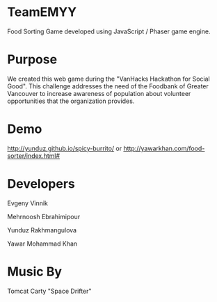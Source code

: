 # TeamEMYY
Food Sorting Game developed using JavaScript / Phaser game engine.

# Purpose
We created this web game during the "VanHacks Hackathon for Social Good". This challenge addresses the need of the Foodbank of Greater Vancouver to increase awareness of population about volunteer opportunities that the organization provides.

# Demo
http://yunduz.github.io/spicy-burrito/
or
http://yawarkhan.com/food-sorter/index.html#

# Developers
Evgeny Vinnik 

Mehrnoosh Ebrahimipour

Yunduz Rakhmangulova

Yawar Mohammad Khan

# Music By
Tomcat Carty "Space Drifter"
